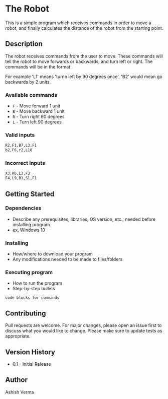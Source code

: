# The Robot

This is a simple program which receives commands in order to move a robot, and finally calculates the distance of the robot from the starting point.

## Description

The robot receives commands from the user to move. These commands will tell the robot to move forwards or backwards, and turn left or right. The commands will be in the format <command><number>.
  
  For example 'L1' means 'turnn left by 90 degrees once', 'B2' would mean go backwards by 2 units.
  
  ### Available commands
  
  * `F` - Move forward 1 unit
  * `B` - Move backward 1 unit
  * `R` - Turn right 90 degrees
  * `L` - Turn left 90 degrees
  
  ### Valid inputs
  
  ```bash
  R2,F1,B7,L3,F1
  b2,F6,r2,L10
  ```
  
  ### Incorrect inputs
  
  ```bash
  X3,R6,L3,F3
  F4,L9,B1,S1,F1
  ```
  
## Getting Started

  ### Dependencies

* Describe any prerequisites, libraries, OS version, etc., needed before installing program.
* ex. Windows 10

### Installing

* How/where to download your program
* Any modifications needed to be made to files/folders

### Executing program

* How to run the program
* Step-by-step bullets
```
code blocks for commands
```

## Contributing
Pull requests are welcome. For major changes, please open an issue first to discuss what you would like to change.
Please make sure to update tests as appropriate.

## Version History

* 0.1 - Initial Release

## Author
  
Ashish Verma

